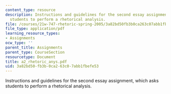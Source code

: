 ```yaml
---
content_type: resource
description: Instructions and guidelines for the second essay assignment, which asks
  students to perform a rhetorical analysis.
file: /courses/21w-747-rhetoric-spring-2005/3a82bd50fb3b0ca263c07abb1fbefe53_a2_rhetoric_anys.pdf
file_type: application/pdf
learning_resource_types:
- Assignments
ocw_type: ''
parent_title: Assignments
parent_type: CourseSection
resourcetype: Document
title: a2_rhetoric_anys.pdf
uid: 3a82bd50-fb3b-0ca2-63c0-7abb1fbefe53
---
```

Instructions and guidelines for the second essay assignment, which asks students to perform a rhetorical analysis.

